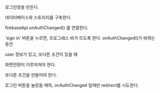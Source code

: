 로그인창을 만든다.

데이터베이스와 스토리지를 구축한다.

firebaseApi.onAuthChanged() 를 연결한다.

'sign in' 버튼을 누르면,
프로그레스 바가 뜨도록 한다. onAuthChanged()가 바뀌는 동안


user 정보가 있고, 또다른 조건이 있을 때 

화면전환이 이루어져야 한다.

또다른 조건을 만들어야 한다.

로그인 버튼을 눌렀을 때의, onAuthChanged 일때만 redirect를 시도한다.

